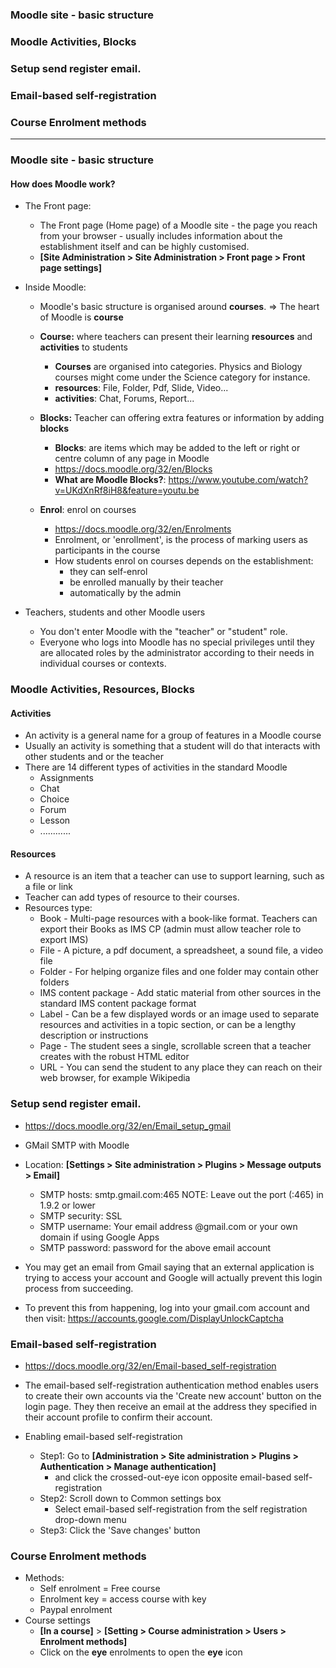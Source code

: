 ### Moodle site - basic structure
### Moodle Activities, Blocks
### Setup send register email.
### Email-based self-registration
### Course Enrolment methods 

---------------------------------------------------------------------------------
### Moodle site - basic structure
#### How does Moodle work?
  - The Front page: 
    - The Front page (Home page) of a Moodle site - the page you reach from your browser - usually includes information about the establishment itself and can be highly customised.
    - **[Site Administration > Site Administration > Front page > Front page settings]**
    
  - Inside Moodle:
    - Moodle's basic structure is organised around **courses**. => The heart of Moodle is **course**
    - **Course:** where teachers can present their learning **resources** and **activities** to students
      - **Courses** are organised into categories. Physics and Biology courses might come under the Science category for instance.
      - **resources**: File, Folder, Pdf, Slide, Video...
      - **activities**: Chat, Forums, Report...
      
    - **Blocks:** Teacher can offering extra features or information by adding **blocks**
      - **Blocks**: are items which may be added to the left or right or centre column of any page in Moodle
      - https://docs.moodle.org/32/en/Blocks
      - **What are Moodle Blocks?**: https://www.youtube.com/watch?v=UKdXnRf8iH8&feature=youtu.be
      
    - **Enrol**: enrol on courses
      - https://docs.moodle.org/32/en/Enrolments
      - Enrolment, or 'enrollment', is the process of marking users as participants in the course
      - How students enrol on courses depends on the establishment:
        - they can self-enrol
        - be enrolled manually by their teacher
        - automatically by the admin
        
  - Teachers, students and other Moodle users
    - You don't enter Moodle with the "teacher" or "student" role.
    - Everyone who logs into Moodle has no special privileges until they are allocated roles by the administrator according to their needs in individual courses or contexts.

### Moodle Activities, Resources, Blocks

#### Activities
  - An activity is a general name for a group of features in a Moodle course
  - Usually an activity is something that a student will do that interacts with other students and or the teacher
  - There are 14 different types of activities in the standard Moodle
    - Assignments
    - Chat
    - Choice
    - Forum
    - Lesson
    - ............
  
#### Resources
  - A resource is an item that a teacher can use to support learning, such as a file or link
  - Teacher can add types of resource  to their courses.
  - Resources type:
    - Book - Multi-page resources with a book-like format. Teachers can export their Books as IMS CP (admin must allow teacher role to export IMS)
    - File - A picture, a pdf document, a spreadsheet, a sound file, a video file
    - Folder - For helping organize files and one folder may contain other folders
    - IMS content package - Add static material from other sources in the standard IMS content package format
    - Label - Can be a few displayed words or an image used to separate resources and activities in a topic section, or can be a lengthy description or instructions
    - Page - The student sees a single, scrollable screen that a teacher creates with the robust HTML editor
    - URL - You can send the student to any place they can reach on their web browser, for example Wikipedia


### Setup send register email. 
  - https://docs.moodle.org/32/en/Email_setup_gmail
  
  - GMail SMTP with Moodle
  - Location: **[Settings > Site administration > Plugins > Message outputs > Email]**
  
    - SMTP hosts: smtp.gmail.com:465 NOTE: Leave out the port (:465) in 1.9.2 or lower
    - SMTP security: SSL
    - SMTP username: Your email address @gmail.com or your own domain if using Google Apps
    - SMTP password: password for the above email account

  - You may get an email from Gmail saying that an external application is trying to access your account and Google will actually prevent this login process from succeeding.
  - To prevent this from happening, log into your gmail.com account and then visit: https://accounts.google.com/DisplayUnlockCaptcha
  
  
### Email-based self-registration
  - https://docs.moodle.org/32/en/Email-based_self-registration
  - The email-based self-registration authentication method enables users to create their own accounts via the 'Create new account' button on the login page. They then receive an email at the address they specified in their account profile to confirm their account.
  
  - Enabling email-based self-registration
    - Step1:  Go to **[Administration > Site administration > Plugins > Authentication > Manage authentication]**
      - and click the crossed-out-eye icon opposite email-based self-registration
    - Step2: Scroll down to Common settings box
      - Select email-based self-registration from the self registration drop-down menu
    - Step3: Click the 'Save changes' button
    
### Course Enrolment methods
  - Methods: 
      - Self enrolment = Free course 
      - Enrolment key = access course with key
      - Paypal enrolment
  - Course settings
    - **[In a course]** > **[Setting > Course administration > Users > Enrolment methods]**
    - Click on the **eye** enrolments to open the **eye** icon

